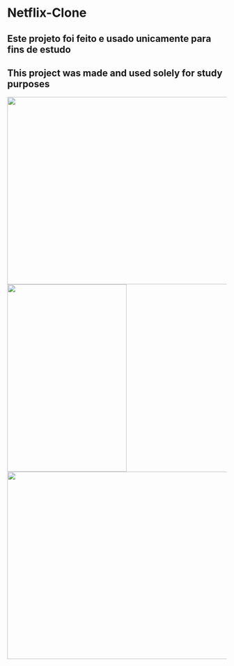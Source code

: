 # Netflix-Clone

## Este projeto foi feito e usado unicamente para fins de estudo
## This project was made and used solely for study purposes



<img height="430" width="574" src="https://media.discordapp.net/attachments/1108011461999079467/1114998800604463155/Captura_de_Tela_2023-06-04_as_16.26.57.png?width=1276&height=936" >
</div>



<img height="430" width="274" src="https://media.discordapp.net/attachments/1108011461999079467/1114999192885137438/Captura_de_Tela_2023-06-04_as_16.28.12.png?width=440&height=936" >
</div>

<img height="430" width="574" src="" >
</div>

